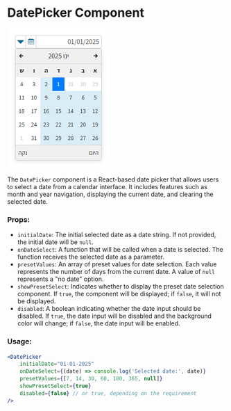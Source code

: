 # DatePicker Component

![DatePicker Component](./assets/datepicker-screenshot.png)

The `DatePicker` component is a React-based date picker that allows users to select a date from a calendar interface. It includes features such as month and year navigation, displaying the current date, and clearing the selected date.

### Props:
- `initialDate`: The initial selected date as a date string. If not provided, the initial date will be `null`.
- `onDateSelect`: A function that will be called when a date is selected. The function receives the selected date as a parameter.
- `presetValues`: An array of preset values for date selection. Each value represents the number of days from the current date. A value of `null` represents a "no date" option.
- `showPresetSelect`: Indicates whether to display the preset date selection component. If `true`, the component will be displayed; if `false`, it will not be displayed.
- `disabled`: A boolean indicating whether the date input should be disabled. If `true`, the date input will be disabled and the background color will change; if `false`, the date input will be enabled.

### Usage:
```jsx
<DatePicker
    initialDate="01-01-2025"
    onDateSelect={(date) => console.log('Selected date:', date)}
    presetValues={[7, 14, 30, 60, 180, 365, null]}
    showPresetSelect={true}
    disabled={false} // or true, depending on the requirement
/>

